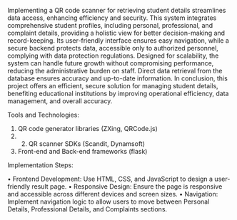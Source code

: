 Implementing a QR code scanner for retrieving student details streamlines data access, enhancing  efficiency  and  security.  This  system  integrates  comprehensive  student  profiles, including personal, professional, and complaint details, providing a holistic view for better decision-making and record-keeping. Its user-friendly interface ensures easy navigation, while a secure backend protects data, accessible only to authorized personnel, complying with data protection regulations. Designed for scalability, the system can handle future growth without compromising performance, reducing the administrative burden on staff. Direct data retrieval from the database ensures accuracy and up-to-date information. In conclusion, this project offers an efficient, secure solution for managing student details, benefiting educational institutions by improving operational efficiency, data management, and overall accuracy.

Tools and Technologies:
1.   QR code generator libraries (ZXing, QRCode.js)
2.   2.   QR scanner SDKs (Scandit, Dynamsoft)
3.   Front-end and Back-end frameworks (flask)

Implementation Steps:

•      Frontend Development: Use HTML, CSS, and JavaScript to design a user-friendly result page.
•      Responsive Design: Ensure the page is responsive and accessible across different devices and screen sizes.
•      Navigation: Implement navigation logic to allow users to move between Personal Details, Professional Details, and Complaints sections.


